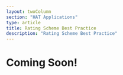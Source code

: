 ```yaml
---
layout: twoColumn
section: "HAT Applications"
type: article
title: Rating Scheme Best Practice
description: "Rating Scheme Best Practice"
---
```


# Coming Soon!

